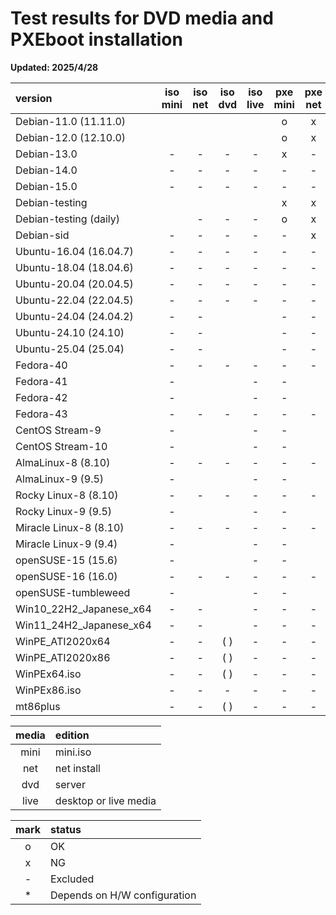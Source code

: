 # **Test results for DVD media and PXEboot installation**  
  
**Updated: 2025/4/28**  
  
|         version          | iso mini| iso net | iso dvd | iso live| pxe mini| pxe net | pxe dvd | pxe live| life |  release   |support end | long term  |    rhel    |         kerne         |      code name      |          note           |
| :----------------------- | :-----: | :-----: | :-----: | :-----: | :-----: | :-----: | :-----: | :-----: | :--: | :--------: | :--------: | :--------: | :--------: | :-------------------- | :------------------ | :---------------------- |
| Debian-11.0 (11.11.0)    |         |         |         |         |    o    |    x    |    x    |    x    | LTS  | 2021/08/14 | 2024/08/14 | 2026/08/31 |            | 5.10                  | Bullseye            | oldstable               |
| Debian-12.0 (12.10.0)    |         |         |         |         |    o    |    x    |    x    |    x    |      | 2023/06/10 | 2026/06/10 | 2028/06/30 |            | 6.1                   | Bookworm            | stable                  |
| Debian-13.0              |    -    |    -    |    -    |    -    |    x    |    -    |    -    |    -    |      | 2025/xx/xx | 20xx/xx/xx | 20xx/xx/xx |            |                       | Trixie              | testing                 |
| Debian-14.0              |    -    |    -    |    -    |    -    |    -    |    -    |    -    |    -    |      | 2027/xx/xx | 20xx/xx/xx | 20xx/xx/xx |            |                       | Forky               |                         |
| Debian-15.0              |    -    |    -    |    -    |    -    |    -    |    -    |    -    |    -    |      | 20xx/xx/xx | 20xx/xx/xx | 20xx/xx/xx |            |                       | Duke                |                         |
| Debian-testing           |         |         |         |         |    x    |    x    |    x    |    x    |      | 20xx/xx/xx | 20xx/xx/xx | 20xx/xx/xx |            |                       | Testing             | testing                 |
| Debian-testing (daily)   |         |    -    |    -    |    -    |    o    |    x    |    x    |    x    |      | 20xx/xx/xx | 20xx/xx/xx | 20xx/xx/xx |            |                       | Testing             | testing_daily_build     |
| Debian-sid               |    -    |    -    |    -    |    -    |    -    |    x    |    x    |    x    |      | 20xx/xx/xx | 20xx/xx/xx | 20xx/xx/xx |            |                       | SID                 | sid                     |
| Ubuntu-16.04 (16.04.7)   |    -    |    -    |    -    |    -    |    -    |    -    |    -    |    -    | LTS  | 2016/04/21 | 2021/04/30 | 2026/04/23 |            | 4.4                   | Xenial_Xerus        |                         |
| Ubuntu-18.04 (18.04.6)   |    -    |    -    |    -    |    -    |    -    |    -    |    -    |    -    | LTS  | 2018/04/26 | 2023/05/31 | 2028/04/26 |            | 4.15                  | Bionic_Beaver       |                         |
| Ubuntu-20.04 (20.04.5)   |    -    |    -    |    -    |    -    |    -    |    -    |    -    |    -    |      | 2020/04/23 | 2025/05/29 | 2030/04/23 |            | 5.4                   | Focal_Fossa         |                         |
| Ubuntu-22.04 (22.04.5)   |    -    |    -    |    -    |    -    |    -    |    -    |    -    |    -    |      | 2022/04/21 | 2027/06/01 | 2032/04/21 |            | 5.15 or 5.17          | Jammy_Jellyfish     |                         |
| Ubuntu-24.04 (24.04.2)   |    -    |    -    |         |         |    -    |    -    |         |    *    |      | 2024/04/25 | 2029/05/31 | 2034/04/25 |            | 6.8                   | Noble_Numbat        | desktop_use_16GiB       |
| Ubuntu-24.10 (24.10)     |    -    |    -    |         |         |    -    |    -    |         |    *    |      | 2024/10/10 | 2025/07/xx |            |            | 6.11                  | Oracular_Oriole     | "                       |
| Ubuntu-25.04 (25.04)     |    -    |    -    |         |         |    -    |    -    |         |    *    |      | 2025/04/17 | 2026/01/xx |            |            | 6.14                  | Plucky_Puffin       | "                       |
| Fedora-40                |    -    |    -    |    -    |    -    |    -    |    -    |    -    |    -    |      | 2024/04/23 | 2025/05/28 |            |            | 6.8                   |                     |                         |
| Fedora-41                |    -    |         |         |    -    |    -    |         |         |    -    |      | 2024/10/29 | 2025/11/19 |            |            | 6.11                  |                     |                         |
| Fedora-42                |    -    |         |         |    -    |    -    |         |         |    -    |      | 2025/04/15 | 2026/05/13 |            |            | 6.14                  |                     |                         |
| Fedora-43                |    -    |    -    |    -    |    -    |    -    |    -    |    -    |    -    |      | 2025/11/11 | 2026/12/02 |            |            |                       |                     |                         |
| CentOS Stream-9          |    -    |         |         |    -    |    -    |         |         |    -    |      | 2021/12/03 | 2027/05/31 |            |            | 5.14.0                |                     |                         |
| CentOS Stream-10         |    -    |         |         |    -    |    -    |         |         |    -    |      | 2024/12/12 | 2030/01/01 |            |            | 6.12.0                | Coughlan            |                         |
| AlmaLinux-8 (8.10)       |    -    |    -    |    -    |    -    |    -    |    -    |    -    |    -    |      | 2024/05/28 |            |            | 2024/05/22 | 4.18.0_553            | Cerulean_Leopard    |                         |
| AlmaLinux-9 (9.5)        |    -    |         |         |    -    |    -    |         |         |    -    |      | 2024/11/18 |            |            | 2024/11/13 | 5.14.0_503.11.1       | Teal_Serval         |                         |
| Rocky Linux-8 (8.10)     |    -    |    -    |    -    |    -    |    -    |    -    |    -    |    -    |      | 2024/05/30 |            |            | 2024/05/22 | 4.18.0_553            | Green_Obsidian      |                         |
| Rocky Linux-9 (9.5)      |    -    |         |         |    -    |    -    |         |         |    -    |      | 2024/11/19 |            |            | 2024/11/12 | 5.14.0_503.14.1       | Blue_Onyx           |                         |
| Miracle Linux-8 (8.10)   |    -    |    -    |    -    |    -    |    -    |    -    |    -    |    -    |      | 2024/10/17 |            |            | 2024/05/22 | 4.18.0_553.el8_10     | Peony               |                         |
| Miracle Linux-9 (9.4)    |    -    |         |         |    -    |    -    |         |         |    -    |      | 2024/09/02 |            |            | 2024/04/30 | 5.14.0_427.13.1.el9_4 | Feige               |                         |
| openSUSE-15 (15.6)       |    -    |         |         |    -    |    -    |         |         |    -    |      | 2024/06/12 | 2025/12/31 |            |            | 6.4                   |                     |                         |
| openSUSE-16 (16.0)       |    -    |    -    |    -    |    -    |    -    |    -    |    -    |    -    |      | 2025/10/xx | 20xx/xx/xx |            |            |                       |                     |                         |
| openSUSE-tumbleweed      |    -    |         |         |    -    |    -    |         |         |    -    |      | 2014/11/xx | 20xx/xx/xx |            |            |                       |                     |                         |
| Win10_22H2_Japanese_x64  |    -    |    -    |         |    -    |    -    |    -    |         |    -    |      | 2022/10/18 | 2025/10/14 |            |            |                       |                     |                         |
| Win11_24H2_Japanese_x64  |    -    |    -    |         |    -    |    -    |    -    |         |    -    |      | 2024/10/01 | 2026/10/13 |            |            |                       |                     |                         |
| WinPE_ATI2020x64         |    -    |    -    |   ( )   |    -    |    -    |    -    |   ( )   |    -    |      | 20xx/xx/xx | 20xx/xx/xx |            |            |                       |                     | startup_check_only      |
| WinPE_ATI2020x86         |    -    |    -    |   ( )   |    -    |    -    |    -    |   ( )   |    -    |      | 20xx/xx/xx | 20xx/xx/xx |            |            |                       |                     | "                       |
| WinPEx64.iso             |    -    |    -    |   ( )   |    -    |    -    |    -    |   ( )   |    -    |      | 20xx/xx/xx | 20xx/xx/xx |            |            |                       |                     | "                       |
| WinPEx86.iso             |    -    |    -    |    -    |    -    |    -    |    -    |    -    |    -    |      | 20xx/xx/xx | 20xx/xx/xx |            |            |                       |                     | "                       |
| mt86plus                 |    -    |    -    |   ( )   |    -    |    -    |    -    |   ( )   |    -    |      | 20xx/xx/xx | 20xx/xx/xx |            |            |                       |                     | "                       |
  
| media |        edition        |
| :---: | :-------------------- |
| mini  | mini.iso              |
| net   | net install           |
| dvd   | server                |
| live  | desktop or live media |
  
| mark |            status            |
| :--: | :--------------------------- |
|  o   | OK                           |
|  x   | NG                           |
|  -   | Excluded                     |
|  *   | Depends on H/W configuration |
  

